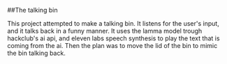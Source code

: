 ##The talking bin

This project attempted to make a talking bin. It listens for the user's input, and it talks back in a funny manner.
It uses the lamma model trough hackclub's ai api, and eleven labs speech synthesis to play the text that is coming from the ai.
Then the plan was to move the lid of the bin to mimic the bin talking back.